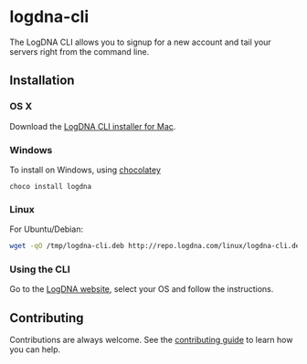 # logdna-cli

The LogDNA CLI allows you to signup for a new account and tail your servers right from the command line.

## Installation

### OS X

Download the [LogDNA CLI installer for Mac](http://repo.logdna.com/mac/logdna-cli.pkg).

### Windows

To install on Windows, using [chocolatey](https://chocolatey.org)

```
choco install logdna
```

### Linux

For Ubuntu/Debian:

```bash
wget -qO /tmp/logdna-cli.deb http://repo.logdna.com/linux/logdna-cli.deb && sudo dpkg -i /tmp/logdna-cli.deb
```

### Using the CLI

Go to the [LogDNA website](https://lognda.com), select your OS and follow the instructions.

## Contributing

Contributions are always welcome. See the [contributing guide](./CONTRIBUTING.md) to learn how you can help.

